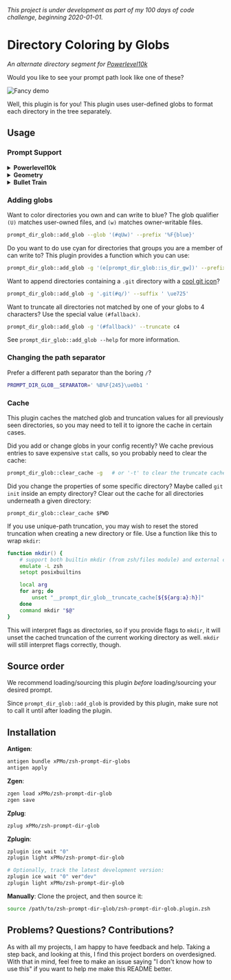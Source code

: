 *This project is under development as part of my 100 days of code challenge, beginning 2020-01-01.*

<!-- TODO:
- Explain zstyle options
-->

# Directory Coloring by Globs

*An alternate directory segment for [Powerlevel10k](https://github.com/romkatv/powerlevel10k)*

Would you like to see your prompt path look like one of these?

![Fancy demo](https://raw.githubusercontent.com/xPMo/zsh-prompt-dir-glob/img/demo.png)

Well, this plugin is for you!
This plugin uses user-defined globs to format each directory in the tree separately.


## Usage

### Prompt Support

<details>
<summary><b> Powerlevel10k </b></summary>

<br/>

For [powerlevel10k](https://github.com/romkatv/powerlevel10k), add the following to your `.p10k.zsh`:

```zsh
typeset -g POWERLEVEL9K_LEFT_PROMPT_ELEMENTS=(
	... # segments you want before this segment
	dir_glob
	... # segments you want after this segment
)
function prompt_dir_glob () {
	local REPLY
	prompt_dir_glob::build
	p10k segment -t $REPLY
}
```
</details>

<details>
<summary><b> Geometry </b></summary>

<br/>

For [Geometry](https://github.com/geometry-zsh/geometry), add the following to your `.zshrc`:

```zsh
GEOMETRY_PROMPT=(
	... # segments you want before this segment
	prompt_dir_glob
	... # segments you want after this segment
)
function prompt_dir_glob () {
	local REPLY
	prompt_dir_glob::build
	print -P -n $REPLY
}
```
</details>

<details>
<summary><b> Bullet Train </b></summary>

<br/>

For [Bullet Train](https://github.com/caiogondim/bullet-train.zsh), add the following to your `.zshrc`:

```zsh
BULLETTRAIN_PROMPT_ORDER=(
	... # segments you want before this segment
	dir_glob
	... # segments you want after this segment
)
function prompt_dir_glob () {
	local REPLY
	prompt_dir_glob::build
	print -P -n $REPLY
}
```
</details>

### Adding globs

Want to color directories you own and can write to blue?
The glob qualifier `(U)` matches user-owned files, and `(w)` matches owner-writable files.

```zsh
prompt_dir_glob::add_glob --glob '(#qUw)' --prefix '%F{blue}'
```

Do you want to do use cyan for directories that groups you are a member of can write to?
This plugin provides a function which you can use:

```zsh
prompt_dir_glob::add_glob -g '(e[prompt_dir_glob::is_dir_gw])' --prefix '%F{cyan}'
```

Want to append directories containing a `.git` directory with a [cool git icon](https://www.nerdfonts.com)?

```zsh
prompt_dir_glob::add_glob -g '.git(#q/)' --suffix ' \ue725'
```

Want to truncate all directories not matched by one of your globs to 4 characters?
Use the special value `(#fallback)`.

```zsh
prompt_dir_glob::add_glob -g '(#fallback)' --truncate c4
```

See `prompt_dir_glob::add_glob --help` for more information.

### Changing the path separator

Prefer a different path separator than the boring `/`?

```zsh
PROMPT_DIR_GLOB__SEPARATOR=' %B%F{245}\ue0b1 '
```

### Cache

This plugin caches the matched glob and truncation values
for all previously seen directories,
so you may need to tell it to ignore the cache in certain cases.

Did you add or change globs in your config recently?
We cache previous entries to save expensive `stat` calls,
so you probably need to clear the cache:

```zsh
prompt_dir_glob::clear_cache -g   # or '-t' to clear the truncate cache
```

Did you change the properties of some specific directory?
Maybe called `git init` inside an empty directory?
Clear out the cache for all directories underneath a given directory:

```
prompt_dir_glob::clear_cache $PWD
```

If you use unique-path truncation,
you may wish to reset the stored truncation
when creating a new directory or file.
Use a function like this to wrap `mkdir`:

```zsh
function mkdir() {
	# support both builtin mkdir (from zsh/files module) and external command mkdir
	emulate -L zsh
	setopt posixbuiltins

	local arg
	for arg; do
		unset "__prompt_dir_glob__truncate_cache[${${arg:a}:h}]"
	done
	command mkdir "$@"
}
```

This will interpret flags as directories,
so if you provide flags to `mkdir`,
it will unset the cached truncation of the current working directory as well.
`mkdir` will still interpret flags correctly, though.


## Source order

We recommend loading/sourcing this plugin
_before_ loading/sourcing your desired prompt.

Since `prompt_dir_glob::add_glob` is provided by this plugin,
make sure not to call it until after loading the plugin.

## Installation

**Antigen**:
```zsh
antigen bundle xPMo/zsh-prompt-dir-globs
antigen apply
```

**Zgen**:
```zsh
zgen load xPMo/zsh-prompt-dir-glob
zgen save
```


**Zplug**:
```zsh
zplug xPMo/zsh-prompt-dir-glob
```

**Zplugin**:
```zsh
zplugin ice wait "0"
zplugin light xPMo/zsh-prompt-dir-glob

# Optionally, track the latest development version:
zplugin ice wait "0" ver"dev"
zplugin light xPMo/zsh-prompt-dir-glob
```

**Manually**: Clone the project, and then source it:
```zsh
source /path/to/zsh-prompt-dir-glob/zsh-prompt-dir-glob.plugin.zsh
```


## Problems? Questions? Contributions?

As with all my projects, I am happy to have feedback and help.
Taking a step back, and looking at this,
I find this project borders on overdesigned.
With that in mind, feel free to make an issue saying "I don't know how to use this"
if you want to help me make this README better.
